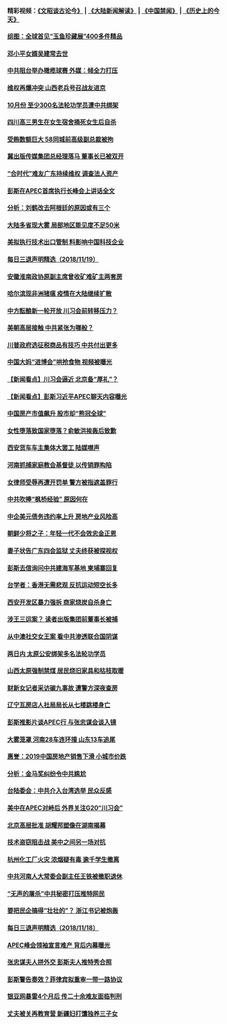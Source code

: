 #### 精彩视频：[《文昭谈古论今》](https://github.com/gfw-breaker/wenzhao/blob/master/README.md?t=11201231) | [《大陆新闻解读》](https://github.com/gfw-breaker/ntdtv-comedy/blob/master/README.md?t=11201231) | [《中国禁闻》](https://github.com/gfw-breaker/ntdtv-news/blob/master/README.md?t=11201231) | [《历史上的今天》](https://github.com/gfw-breaker/today-in-history/blob/master/README.md?t=11201231) 


#### [组图：全球首见“玉鱼珍藏展”400多件精品](../pages/nsc413/n10863164.md?t=11201231) 

#### [邓小平女婿吴建常去世](../pages/nsc413/n10863509.md?t=11201231) 

#### [中共阻台举办橄榄球赛 外媒：倾全力打压](../pages/nsc413/n10863407.md?t=11201231) 

#### [维权再爆冲突 山西老兵号召战友进京](../pages/nsc413/n10862887.md?t=11201231) 

#### [10月份 至少300名法轮功学员遭中共绑架](../pages/nsc413/n10858359.md?t=11201231) 

#### [四川高三男生在女生宿舍捅死女生后自杀](../pages/nsc413/n10863159.md?t=11201231) 

#### [受贿数额巨大 58同城前高级副总裁被拘](../pages/nsc413/n10863198.md?t=11201231) 

#### [冀出版传媒集团总经理落马 董事长已被双开](../pages/nsc413/n10862970.md?t=11201231) 

#### [“合时代”难友广东持续维权 调查法人资产](../pages/nsc413/n10862510.md?t=11201231) 

#### [彭斯在APEC首席执行长峰会上讲话全文](../pages/nsc413/n10862507.md?t=11201231) 

#### [分析：刘鹤改去阿根廷的原因或有三个](../pages/nsc413/n10862783.md?t=11201231) 

#### [大陆多省现大雾 局部地区能见度不足50米](../pages/nsc413/n10862934.md?t=11201231) 

#### [美拟执行技术出口管制 料影响中国科技企业](../pages/nsc413/n10862505.md?t=11201231) 

#### [每日三退声明精选（2018/11/19）](../pages/nsc413/n10862941.md?t=11201231) 

#### [安徽淮南政协原副主席曾收矿难矿主两套房](../pages/nsc413/n10862427.md?t=11201231) 

#### [哈尔滨现非洲猪瘟 疫情在大陆继续扩散](../pages/nsc413/n10862491.md?t=11201231) 

#### [中方酝酿新一轮开放 川习会前转移压力？](../pages/nsc413/n10862118.md?t=11201231) 

#### [美朝高层接触 中共紧张为哪般？](../pages/nsc413/n10862181.md?t=11201231) 

#### [川普政府选征税商品有技巧 中共付出更多](../pages/nsc413/n10862436.md?t=11201231) 

#### [中国大妈“进博会”哄抢食物 视频被曝光](../pages/nsc413/n10862331.md?t=11201231) 

#### [【新闻看点】川习会逼近 北京备“厚礼”？](../pages/nsc413/n10862214.md?t=11201231) 

#### [【新闻看点】彭斯习近平APEC聊天内容曝光](../pages/nsc413/n10862108.md?t=11201231) 

#### [中国房产市值飙升 股市却“熊冠全球”](../pages/nsc413/n10862266.md?t=11201231) 

#### [女性堕落致国家堕落？俞敏洪挨轰后致歉](../pages/nsc413/n10862239.md?t=11201231) 

#### [西安货车车主集体大罢工 陆媒噤声](../pages/nsc413/n10862121.md?t=11201231) 

#### [河南抓捕家庭教会基督徒 以传销罪构陷](../pages/nsc413/n10862152.md?t=11201231) 

#### [女律师受辱再遭开罚单 警方被指遮盖罪行](../pages/nsc413/n10862105.md?t=11201231) 

#### [中共吹捧“枫桥经验” 原因何在](../pages/nsc413/n10862101.md?t=11201231) 

#### [中企美元债务违约率上升 房地产业风险高](../pages/nsc413/n10862050.md?t=11201231) 

#### [朝鲜少将之子：年轻一代不会效忠金正恩](../pages/nsc413/n10862075.md?t=11201231) 

#### [妻子状告广东四会监狱 丈夫终获被探视权](../pages/nsc413/n10858624.md?t=11201231) 

#### [彭斯去信询问中共建海军基地 柬埔寨回复](../pages/nsc413/n10861914.md?t=11201231) 

#### [台学者：香港无需悲观 反抗运动短空长多](../pages/nsc413/n10861655.md?t=11201231) 

#### [西安开发区暴力强拆 商家烧炭自杀身亡](../pages/nsc413/n10861457.md?t=11201231) 


#### [涉王三运案？ 读者出版集团前董事长被捕](../pages/nsc413/n10861779.md?t=11201231) 

#### [从中澳社交女王案 看中共渗透联合国阴谋](../pages/nsc413/n10860190.md?t=11201231) 

#### [两日内 太原公安绑架多名法轮功学员](../pages/nsc413/n10859586.md?t=11201231) 

#### [山西太原强制禁煤 居民烧旧家具和枯枝取暖](../pages/nsc413/n10861478.md?t=11201231) 

#### [财新女记者采访碳九事故 遭警方深夜查房](../pages/nsc413/n10861645.md?t=11201231) 

#### [辽宁瓦房店人社局局长从七楼跳楼身亡](../pages/nsc413/n10861512.md?t=11201231) 

#### [彭斯推影片谈APEC行 与张忠谋会谈入镜](../pages/nsc413/n10861420.md?t=11201231) 

#### [大雾笼罩 河南28车连环撞 山东13车追尾](../pages/nsc413/n10861047.md?t=11201231) 

#### [惠誉：2019中国房地产销售下滑 小城市价跌](../pages/nsc413/n10861361.md?t=11201231) 

#### [分析：金马奖纠纷令中共尴尬](../pages/nsc413/n10861140.md?t=11201231) 

#### [台陆委会：中共介入台湾选举 民众反感](../pages/nsc413/n10860769.md?t=11201231) 

#### [美中在APEC对峙后 外界关注G20“川习会”](../pages/nsc413/n10861219.md?t=11201231) 

#### [北京高层批准 胡耀邦塑像在湖南揭幕](../pages/nsc413/n10860985.md?t=11201231) 

#### [技术盗窃阻击战 美中之间另一场对抗](../pages/nsc413/n10860691.md?t=11201231) 

#### [杭州化工厂火灾 浓烟疑有毒 逾千学生撤离](../pages/nsc413/n10860904.md?t=11201231) 

#### [中共河南人大常委会副主任王铁被撤职退休](../pages/nsc413/n10860665.md?t=11201231) 

#### [“无声的屠杀”中共秘密打压推特网民](../pages/nsc413/n10860170.md?t=11201231) 

#### [要把民企搞得“壮壮的”？ 浙江书记被炮轰](../pages/nsc413/n10860814.md?t=11201231) 

#### [每日三退声明精选（2018/11/18）](../pages/nsc413/n10860710.md?t=11201231) 

#### [APEC峰会领袖宣言难产 背后内幕曝光](../pages/nsc413/n10860353.md?t=11201231) 

#### [张忠谋夫人拼外交 彭斯夫人推特秀合照](../pages/nsc413/n10860438.md?t=11201231) 

#### [彭斯警告奏效？菲律宾拟重审一带一路协议](../pages/nsc413/n10859795.md?t=11201231) 

#### [银豆网暴雷4个月后 传二十余难友面临判刑](../pages/nsc413/n10860094.md?t=11201231) 

#### [丈夫被关再教育营 新疆妇打馕独养三子女](../pages/nsc413/n10860145.md?t=11201231) 

